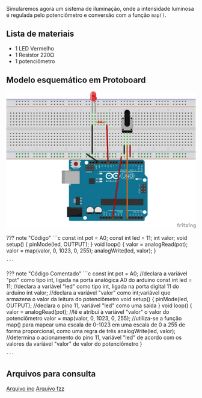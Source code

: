 Simularemos agora um sistema de iluminação, onde a intensidade luminosa é regulada pelo potenciômetro e conversão com a função `map()`.

## Lista de materiais

 - 1 LED Vermelho
 - 1 Resistor 220Ω
 - 1 potenciômetro

## Modelo esquemático em Protoboard

![Modelo esquemático][proj9png]

??? note "Código"
    ```c
    const int pot = A0; 
    const int led = 11; 
    int valor; 
    void setup() {
      pinMode(led, OUTPUT);
    }
    void loop() {
      valor = analogRead(pot); 
      valor = map(valor, 0, 1023, 0, 255);
      analogWrite(led, valor); 
    }

    ```
    
??? note "Código Comentado"
    ```c
    const int pot = A0; //declara a variável "pot" como tipo int, ligada na porta analógica A0 do arduino
    const int led = 11; //declara a variável "led" como tipo int, ligada na porta digital 11 do arduino 
    int valor; //declara a variável "valor" como int;variável que armazena o valor da leitura do potenciômetro 
    void setup() {
      pinMode(led, OUTPUT); //declara o pino 11, variável "led" como uma saída 
    }
    void loop() {
      valor = analogRead(pot); //lê e atribui à variável "valor" o valor do potenciômetro 
      valor = map(valor, 0, 1023, 0, 255); //utiliza-se a função map() para mapear uma escala de 0-1023 em uma escala de 0 a 255 de forma proporcional, como uma regra de três 
      analogWrite(led, valor); //determina o acionamento do pino 11, variável "led" de acordo com os valores da variável "valor" de valor do potenciômetro 
    }

    ```

## Arquivos para consulta

[Arquivo ino][proj9ino]
[Arquivo fzz][proj9fzz]





[proj9png]: ../img/proj/proj9.png
[proj9ino]: ../arq/proj9.ino
[proj9fzz]: ../arq/proj9.fzz